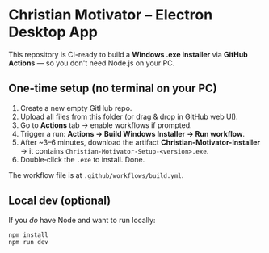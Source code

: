 # Christian Motivator – Electron Desktop App

This repository is CI-ready to build a **Windows .exe installer** via **GitHub Actions** —
so you don't need Node.js on your PC.

## One‑time setup (no terminal on your PC)
1. Create a new empty GitHub repo.
2. Upload all files from this folder (or drag & drop in GitHub web UI).
3. Go to **Actions** tab → enable workflows if prompted.
4. Trigger a run: **Actions → Build Windows Installer → Run workflow**.
5. After ~3–6 minutes, download the artifact **Christian-Motivator-Installer** → it contains `Christian-Motivator-Setup-<version>.exe`.
6. Double‑click the `.exe` to install. Done.

The workflow file is at `.github/workflows/build.yml`.

## Local dev (optional)
If you *do* have Node and want to run locally:
```bash
npm install
npm run dev
```
